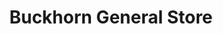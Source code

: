 ---
title: "Buckhorn General Store"
url: /fuquay-varina/buckhorn-general-store/
shop: Lebensmittel
---